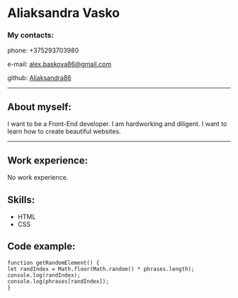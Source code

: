 # Aliaksandra Vasko

### My contacts:
phone: +375293703980 

e-mail: alex.baskova86@gmail.com

github: [Aliaksandra86](https://github.com/Aliaksandra86 "Aliaksandra86")


****************************

## About myself:
I want to be a Front-End developer. 
I am hardworking and diligent. 
I want to learn how to create beautiful websites.

****************************************************************

## Work experience: 
  No work experience.

## Skills:
+ HTML
+ CSS


## Code example:

```
function getRandomElement() {
let randIndex = Math.floor(Math.random() * phrases.length);
console.log(randIndex);
console.log(phrases[randIndex]);
}
```






